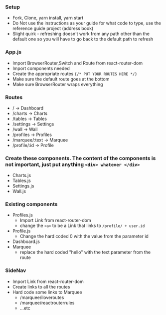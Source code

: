 ### Setup
* Fork, Clone, yarn install, yarn start
* Do Not use the instructions as your guide for what code to type, use the reference guide project (address book)
* Slight quirk - refreshing doesn't work from any path other than the default one so you will have to go back to the default path to refresh

### App.js
* Import BrowserRouter,Switch and Route from react-router-dom
* Import components needed
* Create the appropriate routes `{/* PUT YOUR ROUTES HERE */}`
* Make sure the default route goes at the bottom
* Make sure BrowserRouter wraps everything

### Routes
* /              -> Dashboard
* /charts        -> Charts
* /tables        -> Tables
* /settings      -> Settings
* /wall          -> Wall
* /profiles      -> Profiles
* /marquee/:text -> Marquee
* /profile/:id   -> Profile

### Create these components. The content of the components is not important, just put anything `<div> whatever </div>`
* Charts.js
* Tables.js
* Settings.js
* Wall.js

### Existing components
* Profiles.js
    * Import Link from react-router-dom
    * change the `<a>` to be a Link that links to `/profile/ + user.id`
* Profile.js 
    * Change the hard coded 0 with the value from the parameter id
* Dashboard.js
* Marquee
    * replace the hard coded "hello" with the text parameter from the route

### SideNav
* Import Link from react-router-dom
* Create links to all the routes
* Hard code some links to Marquee
    * /marquee/iloveroutes
    * /marquee/reactrouterrules
    * …etc
